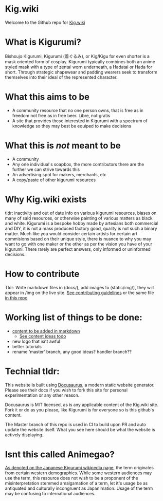 # Kig.wiki

Welcome to the Github repo for [Kig.wiki](https://kig.wiki)

# What is Kigurumi?

Bishoujo Kigurumi, Kigurumi (着ぐるみ), or Kig/Kigu for even shorter is a mask oriented form of cosplay. Kigurumi typically combines both an anime styled mask with a type of zentai worn underneath, a Hadatai or Hada for short. Through strategic shapewear and padding wearers seek to transform themselves into their ideal of the represented character.

# What this aims to be

- A community resource that no one person owns, that is free as in freedom not free as in free beer. Libre, not gratis
- A site that provides those interested in Kigurumi with a spectrum of knowledge so they may best be equiped to make decisions

# What this is _not_ meant to be

- A community
- Any one individual's soapbox, the more contributors there are the further we can strive towards this
- An advertising spot for makers, merchants, etc
- A copy/paste of other kigurumi resources

# Why Kig.wiki exists

tldr: inactivity and out of date info on various kigurumi resources, biases on many of said resources, or otherwise painting of various matters as black and white. Kigurumi is a bespoke hobby made by artesians both commercial and DIY, it is not a mass produced factory good, quality is not such a binary matter. Much like you would consider certain artists for certain art commisions based on their unique style, there is nuance to why you may want to go with one maker or the other as per the vision you have of your kigurumi. There rarely are perfect answers, only informed or uninformed decisions.

# How to contribute

Tldr: Write markdown files in (docs/), add images to (static/img/), they will appear in /img on the live site.
[See contributing guidelines](https://kig.wiki/docs/contributing) or the same file [in this repo ](docs/contributing.md)

# Working list of things to be done:

- [content to be added in markdown](docs/)
  - [See content ideas todo](todo.md)
- new logo that isnt awful
- better tutorials
- rename 'master' branch, any good ideas? handler branch??

# Technial tldr:

This website is built using [Docusaurus](https://docusaurus.io/), a modern static website generator. Please see their docs if you wish to fork this site for personal experimentation or any other reason.

Docusaurus is MIT licensed, as is any applicable content of the Kig.wiki site. Fork it or do as you please, like Kigurumi is for everyone so is this github's content.

The Master branch of this repo is used in CI to build upon PR and auto update the website itself. What you see here should be what the website is actively displaying.

# Isnt this called Animegao?

[As denoted on the Japanese Kigurumi wikipedia page](https://ja.wikipedia.org/wiki/%E7%BE%8E%E5%B0%91%E5%A5%B3%E7%9D%80%E3%81%90%E3%82%8B%E3%81%BF), the term originates from certain western demographics. While some western audiences may use the term, this resource does not wish to be a proponent of the misinterpretation stemmed amalgamation of a term, let it's usage be as antiquated and culturally incongruent as Japanimation. Usage of the term may be confusing to international audiences.
